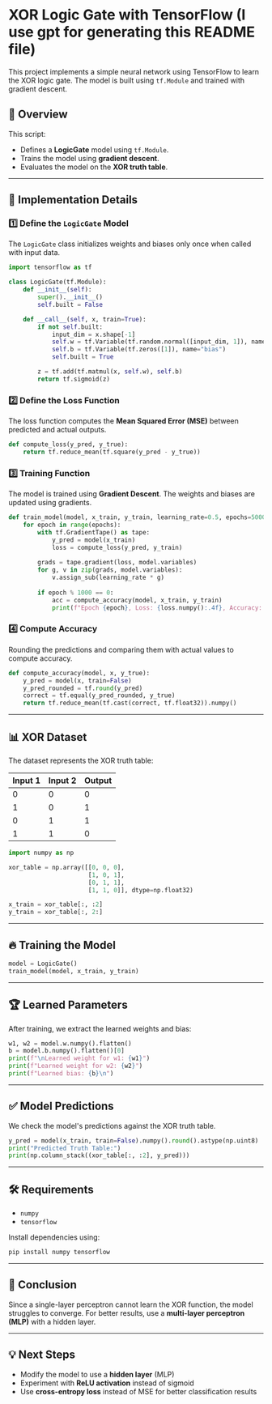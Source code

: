 # XOR Logic Gate with TensorFlow (I use gpt for generating this README file)

This project implements a simple neural network using TensorFlow to learn the XOR logic gate. The model is built using `tf.Module` and trained with gradient descent.

## 📌 Overview
This script:
- Defines a **LogicGate** model using `tf.Module`.
- Trains the model using **gradient descent**.
- Evaluates the model on the **XOR truth table**.

---

## 🚀 Implementation Details

### 1️⃣ Define the `LogicGate` Model
The `LogicGate` class initializes weights and biases only once when called with input data.

```python
import tensorflow as tf

class LogicGate(tf.Module):
    def __init__(self):
        super().__init__()
        self.built = False

    def __call__(self, x, train=True):
        if not self.built:
            input_dim = x.shape[-1]
            self.w = tf.Variable(tf.random.normal([input_dim, 1]), name="weights")
            self.b = tf.Variable(tf.zeros([1]), name="bias")
            self.built = True

        z = tf.add(tf.matmul(x, self.w), self.b)
        return tf.sigmoid(z)
```

### 2️⃣ Define the Loss Function
The loss function computes the **Mean Squared Error (MSE)** between predicted and actual outputs.

```python
def compute_loss(y_pred, y_true):
    return tf.reduce_mean(tf.square(y_pred - y_true))
```

### 3️⃣ Training Function
The model is trained using **Gradient Descent**. The weights and biases are updated using gradients.

```python
def train_model(model, x_train, y_train, learning_rate=0.5, epochs=5000):
    for epoch in range(epochs):
        with tf.GradientTape() as tape:
            y_pred = model(x_train)
            loss = compute_loss(y_pred, y_train)
        
        grads = tape.gradient(loss, model.variables)
        for g, v in zip(grads, model.variables):
            v.assign_sub(learning_rate * g)
        
        if epoch % 1000 == 0:
            acc = compute_accuracy(model, x_train, y_train)
            print(f"Epoch {epoch}, Loss: {loss.numpy():.4f}, Accuracy: {acc:.4f}")
```

### 4️⃣ Compute Accuracy
Rounding the predictions and comparing them with actual values to compute accuracy.

```python
def compute_accuracy(model, x, y_true):
    y_pred = model(x, train=False)
    y_pred_rounded = tf.round(y_pred)
    correct = tf.equal(y_pred_rounded, y_true)
    return tf.reduce_mean(tf.cast(correct, tf.float32)).numpy()
```

---

## 📊 XOR Dataset

The dataset represents the XOR truth table:

| Input 1 | Input 2 | Output |
|---------|---------|--------|
| 0       | 0       | 0      |
| 1       | 0       | 1      |
| 0       | 1       | 1      |
| 1       | 1       | 0      |

```python
import numpy as np

xor_table = np.array([[0, 0, 0],
                      [1, 0, 1],
                      [0, 1, 1],
                      [1, 1, 0]], dtype=np.float32)

x_train = xor_table[:, :2]
y_train = xor_table[:, 2:]
```

---

## 🔥 Training the Model

```python
model = LogicGate()
train_model(model, x_train, y_train)
```

---

## 🏆 Learned Parameters
After training, we extract the learned weights and bias:

```python
w1, w2 = model.w.numpy().flatten()
b = model.b.numpy().flatten()[0]
print(f"\nLearned weight for w1: {w1}")
print(f"Learned weight for w2: {w2}")
print(f"Learned bias: {b}\n")
```

---

## ✅ Model Predictions
We check the model's predictions against the XOR truth table.

```python
y_pred = model(x_train, train=False).numpy().round().astype(np.uint8)
print("Predicted Truth Table:")
print(np.column_stack((xor_table[:, :2], y_pred)))
```

---

## 🛠 Requirements
- `numpy`
- `tensorflow`

Install dependencies using:
```sh
pip install numpy tensorflow
```

---

## 📌 Conclusion
Since a single-layer perceptron cannot learn the XOR function, the model struggles to converge. For better results, use a **multi-layer perceptron (MLP)** with a hidden layer.

---

## 💡 Next Steps
- Modify the model to use a **hidden layer** (MLP)
- Experiment with **ReLU activation** instead of sigmoid
- Use **cross-entropy loss** instead of MSE for better classification results
